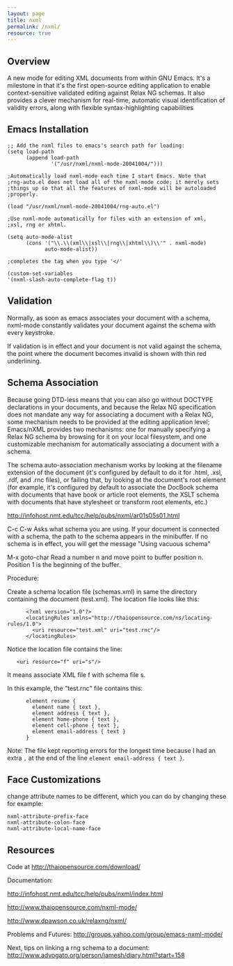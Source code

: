 ```yaml
---
layout: page
title: nxml
permalink: /nxml/
resource: true
---
```


Overview 
-------- 
A new mode for editing XML documents from within GNU
Emacs. It's a milestone in that it's the first open-source editing
application to enable context-sensitive validated editing against
Relax NG schemas. It also provides a clever mechanism for real-time,
automatic visual identification of validity errors, along with
flexible syntax-highlighting capabilities


Emacs Installation
------------------
```
;; Add the nxml files to emacs's search path for loading:
(setq load-path
      (append load-path
              '("/usr/nxml/nxml-mode-20041004/")))

;Automatically load nxml-mode each time I start Emacs. Note that
;rng-auto.el does not load all of the nxml-mode code; it merely sets
;things up so that all the features of nxml-mode will be autoloaded
;properly.

(load "/usr/nxml/nxml-mode-20041004/rng-auto.el")

;Use nxml-mode automatically for files with an extension of xml,
;xsl, rng or xhtml.

(setq auto-mode-alist
      (cons '("\\.\\(xml\\|xsl\\|rng\\|xhtml\\)\\'" . nxml-mode)
            auto-mode-alist))

;completes the tag when you type '</'

(custom-set-variables
'(nxml-slash-auto-complete-flag t))
```

Validation 
---------- 
Normally, as soon as emacs associates your document with a schema,
nxml-mode constantly validates your document against the schema with
every keystroke.

If validation is in effect and your document is not valid against the
schema, the point where the document becomes invalid is shown with
thin red underlining.


Schema Association 
------------------ 
Because going DTD-less means that you can also go without DOCTYPE
declarations in your documents, and because the Relax NG specification
does not mandate any way for associating a document with a Relax NG,
some mechanism needs to be provided at the editing application level;
Emacs/nXML provides two mechanisms: one for manually specifying a
Relax NG schema by browsing for it on your local filesystem, and one
customizable mechanism for automatically associating a document with a
schema.

The schema auto-association mechanism works by looking at the filename
extension of the document (it's configured by default to do it for
.html, .xsl, .rdf, and .rnc files), or failing that, by looking at the
document's root element (for example, it's configured by default to
associate the DocBook schema with documents that have book or article
root elements, the XSLT schema with documents that have stylesheet or
transform root elements, etc.)

http://infohost.nmt.edu/tcc/help/pubs/nxml/ar01s05s01.html

C-c C-w    Asks what schema you are using. If your document is connected
           with a schema, the path to the schema appears in the
           minibuffer. If no schema is in effect, you will get the
           message "Using vacuous schema"

M-x goto-char   Read a number n and move point to buffer position
                n. Position 1 is the beginning of the buffer.

Procedure:

Create a schema location file (schemas.xml) in same the directory containing
the document (test.xml). The location file looks like this:

```
      <?xml version="1.0"?>
      <locatingRules xmlns="http://thaiopensource.com/ns/locating-rules/1.0">
        <uri resource="test.xml" uri="test.rnc"/>
      </locatingRules>
```

Notice the location file contains the line:

       <uri resource="f" uri="s"/>

It means associate XML file f with schema file s. 

In this example, the "test.rnc" file contains this:

```
      element resume { 
        element name { text },
        element address { text },
        element home-phone { text },
        element cell-phone { text },
        element email-address { text }
      }
```

Note: The file kept reporting errors for the longest time because I had
an extra ``,`` at the end of the line ``element email-address { text }``.


Face Customizations
-------------------
change attribute names to be different, which you can
do by changing these for example:

```
nxml-attribute-prefix-face
nxml-attribute-colon-face
nxml-attribute-local-name-face
```


Resources
---------
Code at http://thaiopensource.com/download/

Documentation:

http://infohost.nmt.edu/tcc/help/pubs/nxml/index.html

http://www.thaiopensource.com/nxml-mode/

http://www.dpawson.co.uk/relaxng/nxml/

Problems and Futures:
http://groups.yahoo.com/group/emacs-nxml-mode/

Next, tips on linking a rng schema to a document:
http://www.advogato.org/person/jamesh/diary.html?start=158
